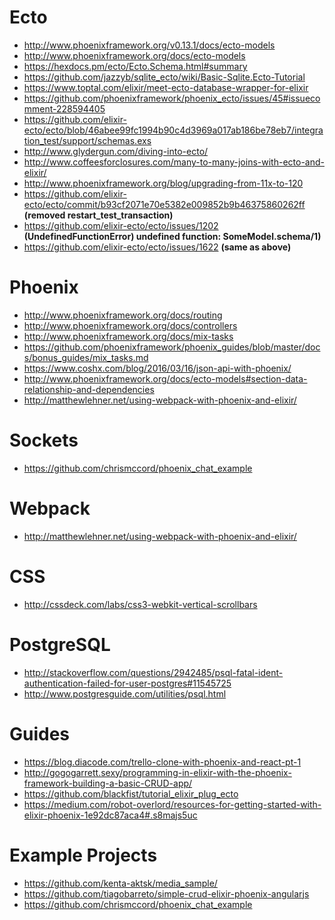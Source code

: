 # Ecto

- http://www.phoenixframework.org/v0.13.1/docs/ecto-models
- http://www.phoenixframework.org/docs/ecto-models
- https://hexdocs.pm/ecto/Ecto.Schema.html#summary
- https://github.com/jazzyb/sqlite_ecto/wiki/Basic-Sqlite.Ecto-Tutorial
- https://www.toptal.com/elixir/meet-ecto-database-wrapper-for-elixir
- https://github.com/phoenixframework/phoenix_ecto/issues/45#issuecomment-228594405
- https://github.com/elixir-ecto/ecto/blob/46abee99fc1994b90c4d3969a017ab186be78eb7/integration_test/support/schemas.exs
- http://www.glydergun.com/diving-into-ecto/
- http://www.coffeesforclosures.com/many-to-many-joins-with-ecto-and-elixir/
- http://www.phoenixframework.org/blog/upgrading-from-11x-to-120
- https://github.com/elixir-ecto/ecto/commit/b93cf2071e70e5382e009852b9b46375860262ff **(removed restart_test_transaction)**
- https://github.com/elixir-ecto/ecto/issues/1202 **(UndefinedFunctionError) undefined function: SomeModel.__schema__/1)**
- https://github.com/elixir-ecto/ecto/issues/1622 **(same as above)**

# Phoenix

- http://www.phoenixframework.org/docs/routing
- http://www.phoenixframework.org/docs/controllers
- http://www.phoenixframework.org/docs/mix-tasks
- https://github.com/phoenixframework/phoenix_guides/blob/master/docs/bonus_guides/mix_tasks.md
- https://www.coshx.com/blog/2016/03/16/json-api-with-phoenix/
- http://www.phoenixframework.org/docs/ecto-models#section-data-relationship-and-dependencies
- http://matthewlehner.net/using-webpack-with-phoenix-and-elixir/

# Sockets

- https://github.com/chrismccord/phoenix_chat_example

# Webpack

- http://matthewlehner.net/using-webpack-with-phoenix-and-elixir/

# CSS

- http://cssdeck.com/labs/css3-webkit-vertical-scrollbars

# PostgreSQL

- http://stackoverflow.com/questions/2942485/psql-fatal-ident-authentication-failed-for-user-postgres#11545725
- http://www.postgresguide.com/utilities/psql.html

# Guides

- https://blog.diacode.com/trello-clone-with-phoenix-and-react-pt-1
- http://gogogarrett.sexy/programming-in-elixir-with-the-phoenix-framework-building-a-basic-CRUD-app/
- https://github.com/blackfist/tutorial_elixir_plug_ecto
- https://medium.com/robot-overlord/resources-for-getting-started-with-elixir-phoenix-1e92dc87aca4#.s8majs5uc

# Example Projects

- https://github.com/kenta-aktsk/media_sample/
- https://github.com/tiagobarreto/simple-crud-elixir-phoenix-angularjs
- https://github.com/chrismccord/phoenix_chat_example

